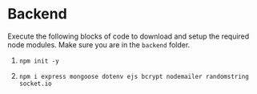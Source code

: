 # Backend

Execute the following blocks of code to download and setup the required node modules.
Make sure you are in the ```backend``` folder.

1. ```npm init -y```

2. ```npm i express mongoose dotenv ejs bcrypt nodemailer randomstring socket.io```